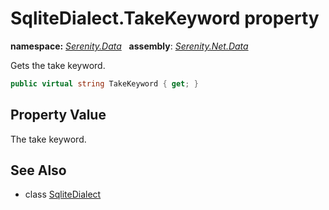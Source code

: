 # SqliteDialect.TakeKeyword property
**namespace:** *[Serenity.Data](../../README.md#serenity.data-namespace)*   **assembly**: *[Serenity.Net.Data](../../README.md)*

Gets the take keyword.

```csharp
public virtual string TakeKeyword { get; }
```

## Property Value

The take keyword.

## See Also

* class [SqliteDialect](../SqliteDialect.md)